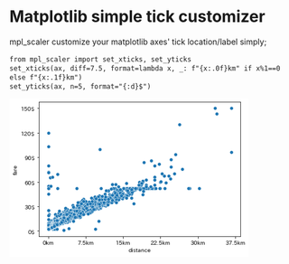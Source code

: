 
# Matplotlib simple tick customizer

mpl_scaler customize your matplotlib axes' tick location/label simply;
```
from mpl_scaler import set_xticks, set_yticks
set_xticks(ax, diff=7.5, format=lambda x, _: f"{x:.0f}km" if x%1==0 else f"{x:.1f}km")
set_yticks(ax, n=5, format="{:d}$")
```
![example](images/example.png)
